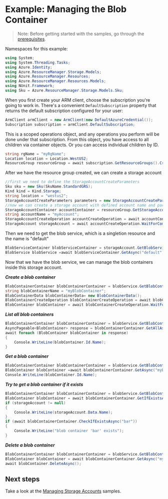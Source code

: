 # Example: Managing the Blob Container

>Note: Before getting started with the samples, go through the [prerequisites](https://github.com/Azure/azure-sdk-for-net/tree/main/sdk/resourcemanager/Azure.ResourceManager#prerequisites).

Namespaces for this example:

```C# Snippet:Managing_StorageAccounts_NameSpaces
using System;
using System.Threading.Tasks;
using Azure.Identity;
using Azure.ResourceManager.Storage.Models;
using Azure.ResourceManager.Resources;
using Azure.ResourceManager.Resources.Models;
using NUnit.Framework;
using Sku = Azure.ResourceManager.Storage.Models.Sku;
```

When you first create your ARM client, choose the subscription you're going to work in. There's a convenient `DefaultSubscription` property that returns the default subscription configured for your user:

```C# Snippet:Readme_DefaultSubscription
ArmClient armClient = new ArmClient(new DefaultAzureCredential());
Subscription subscription = armClient.DefaultSubscription;
```

This is a scoped operations object, and any operations you perform will be done under that subscription. From this object, you have access to all children via container objects. Or you can access individual children by ID.

```C# Snippet:Readme_GetResourceGroupContainer
string rgName = "myRgName";
Location location = Location.WestUS2;
ResourceGroup resourceGroup = await subscription.GetResourceGroups().CreateOrUpdateAsync(rgName, new ResourceGroupData(location));
```

After we have the resource group created, we can create a storage account

```C# Snippet:Managing_StorageAccounts_CreateStorageAccount
//first we need to define the StorageAccountCreateParameters
Sku sku = new Sku(SkuName.StandardGRS);
Kind kind = Kind.Storage;
string location = "westus2";
StorageAccountCreateParameters parameters = new StorageAccountCreateParameters(sku, kind, location);
//now we can create a storage account with defined account name and parameters
StorageAccountContainer accountContainer = resourceGroup.GetStorageAccounts();
string accountName = "myAccount";
StorageAccountCreateOperation accountCreateOperation = await accountContainer.CreateOrUpdateAsync(accountName, parameters);
StorageAccount storageAccount = await accountCreateOperation.WaitForCompletionAsync();
```


Then we need to get the blob service, which is a singletion resource and the name is "default"

```C# Snippet:Managing_BlobContainers_GetBlobService
BlobServiceContainer blobServiceContainer = storageAccount.GetBlobServices();
BlobService blobService =await blobServiceContainer.GetAsync("default");
```


Now that we have the blob service, we can manage the blob containers inside this storage account.

***Create a blob container***

```C# Snippet:Managing_BlobContainers_CreateBlobContainer
BlobContainerContainer blobContainerContainer = blobService.GetBlobContainers();
string blobContainerName = "myBlobContainer";
BlobContainerData blobContainerData= new BlobContainerData();
BlobContainerCreateOperation blobContainerCreateOperation = await blobContainerContainer.CreateOrUpdateAsync(blobContainerName, new BlobContainerData());
BlobContainer blobContainer = await blobContainerCreateOperation.WaitForCompletionAsync();
```

***List all blob containers***

```C# Snippet:Managing_BlobContainers_ListBlobContainers
BlobContainerContainer blobContainerContainer = blobService.GetBlobContainers();
AsyncPageable<BlobContainer> response = blobContainerContainer.GetAllAsync();
await foreach (BlobContainer blobContainer in response)
{
    Console.WriteLine(blobContainer.Id.Name);
}
```

***Get a blob container***

```C# Snippet:Managing_BlobContainers_GetBlobContainer
BlobContainerContainer blobContainerContainer = blobService.GetBlobContainers();
BlobContainer blobContainer =await blobContainerContainer.GetAsync("myBlobContainer");
Console.WriteLine(blobContainer.Id.Name);
```

***Try to get a blob container if it exists***

```C# Snippet:Managing_BlobContainers_GetBlobContainerIfExists
BlobContainerContainer blobContainerContainer = blobService.GetBlobContainers();
BlobContainer blobContainer = await blobContainerContainer.GetIfExistsAsync("foo");
if (storageAccount != null)
{
    Console.WriteLine(storageAccount.Data.Name);
}
if (await blobContainerContainer.CheckIfExistsAsync("bar"))
{
    Console.WriteLine("blob container 'bar' exists");
}
```

***Delete a blob container***

```C# Snippet:Managing_BlobContainers_DeleteBlobContainer
BlobContainerContainer blobContainerContainer = blobService.GetBlobContainers();
BlobContainer blobContainer = await blobContainerContainer.GetAsync("myBlobContainer");
await blobContainer.DeleteAsync();
```

## Next steps

Take a look at the [Managing Storage Accounts](https://github.com/Azure/azure-sdk-for-net/blob/feature/mgmt-track2-storage/sdk/storage/Azure.ResourceManager.Storage/samples/Sample1_ManagingStorageAccounts.md) samples.

